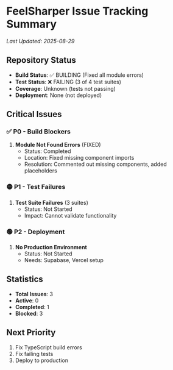# FeelSharper Issue Tracking Summary
*Last Updated: 2025-08-29*

## Repository Status
- **Build Status**: ✅ BUILDING (Fixed all module errors)
- **Test Status**: ❌ FAILING (3 of 4 test suites)
- **Coverage**: Unknown (tests not passing)
- **Deployment**: None (not deployed)

## Critical Issues

### ✅ P0 - Build Blockers
1. **Module Not Found Errors** (FIXED)
   - Status: Completed
   - Location: Fixed missing component imports
   - Resolution: Commented out missing components, added placeholders

### 🟡 P1 - Test Failures
1. **Test Suite Failures** (3 suites)
   - Status: Not Started
   - Impact: Cannot validate functionality

### 🟢 P2 - Deployment
1. **No Production Environment**
   - Status: Not Started
   - Needs: Supabase, Vercel setup

## Statistics
- **Total Issues**: 3
- **Active**: 0
- **Completed**: 1
- **Blocked**: 3

## Next Priority
1. Fix TypeScript build errors
2. Fix failing tests
3. Deploy to production